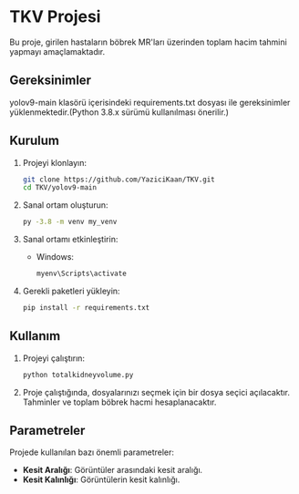 # TKV Projesi

Bu proje, girilen hastaların böbrek MR'ları üzerinden toplam hacim tahmini yapmayı amaçlamaktadır.

## Gereksinimler
yolov9-main klasörü içerisindeki requirements.txt dosyası ile gereksinimler yüklenmektedir.(Python 3.8.x sürümü kullanılması önerilir.)

## Kurulum

1. Projeyi klonlayın:
    ```sh
    git clone https://github.com/YaziciKaan/TKV.git
    cd TKV/yolov9-main
    ```

2. Sanal ortam oluşturun:
    ```sh
    py -3.8 -m venv my_venv
    ```

3. Sanal ortamı etkinleştirin:
    - Windows:
        ```sh
        myenv\Scripts\activate
        ```

4. Gerekli paketleri yükleyin:
    ```sh
    pip install -r requirements.txt
    ```
## Kullanım

1. Projeyi çalıştırın:
    ```sh
    python totalkidneyvolume.py
    ```

2. Proje çalıştığında, dosyalarınızı seçmek için bir dosya seçici açılacaktır. Tahminler ve toplam böbrek hacmi hesaplanacaktır.

## Parametreler

Projede kullanılan bazı önemli parametreler:

- **Kesit Aralığı**: Görüntüler arasındaki kesit aralığı.
- **Kesit Kalınlığı**: Görüntülerin kesit kalınlığı.
